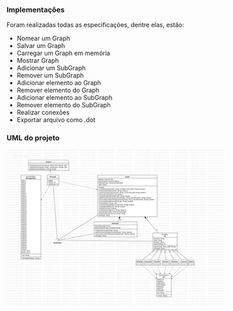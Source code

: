 ### Implementações
Foram realizadas todas as especificações, dentre elas, estão:
- Nomear um Graph
- Salvar um Graph
- Carregar um Graph em memória
- Mostrar Graph
- Adicionar um SubGraph
- Remover um SubGraph
- Adicionar elemento ao Graph
- Remover elemento do Graph
- Adicionar elemento ao SubGraph
- Remover elemento do SubGraph
- Realizar conexões
- Exportar arquivo como .dot

### UML do projeto
![Imagem](figuras/UML-Graph.png)
